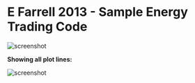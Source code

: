 E Farrell 2013 - Sample Energy Trading Code
============================================

![screenshot](https://raw.github.com/FarrellSampleCode/EnergyTrading/master/OtherFiles/Phase_Plot.gif)

**Showing all plot lines:**

![screenshot](https://raw.github.com/FarrellSampleCode/EnergyTrading/master/OtherFiles/all_lines.gif)
